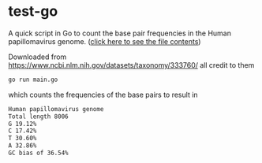 # test-go

A quick script in Go to count the base pair frequencies in the Human papillomavirus genome. ([click here to see the file contents](data/GCF_000863945.3_ViralProj15505_genomic.fna))

Downloaded from https://www.ncbi.nlm.nih.gov/datasets/taxonomy/333760/ all credit to them

```bash
go run main.go
```

which counts the frequencies of the base pairs to result in

```txt
Human papillomavirus genome
Total length 8006
G 19.12%
C 17.42%
T 30.60%
A 32.86%
GC bias of 36.54%
```
